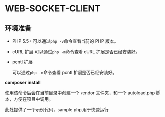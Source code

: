 # WEB-SOCKET-CLIENT



## 环境准备
*   PHP 5.5+
    可以通过`php -v`命令查看当前的 PHP 版本。
*   cURL 扩展
    可以通过`php -m`命令查看 cURL 扩展是否已经安装好。

* pcntl 扩展

  可以通过`php -m`命令查看 pcntl 扩展是否已经安装好。



 **composer install** 

使用该命令后会在当前目录中创建一个 vendor 文件夹，和一个 autoload.php 脚本，方便在项目中调用。

此处提供了一个示例代码，sample.php 用于快速运行

